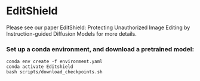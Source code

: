 # EditShield
Please see our paper EditShield: Protecting Unauthorized Image Editing by Instruction-guided Diffusion Models for more details.

### Set up a conda environment, and download a pretrained model:
```
conda env create -f environment.yaml
conda activate Editshield
bash scripts/download_checkpoints.sh
```
